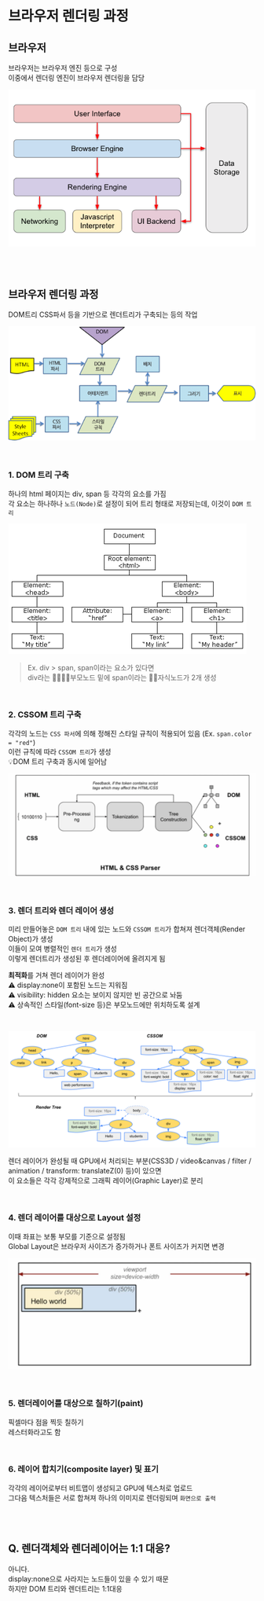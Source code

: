 # 브라우저 렌더링 과정

## 브라우저

브라우저는 브라우저 엔진 등으로 구성   
이중에서 렌더링 엔진이 브라우저 렌더링을 담당

![](../Images/브라우저구조.png)

<br><br>

## 브라우저 렌더링 과정  
DOM트리 CSS파서 등을 기반으로 렌더트리가 구축되는 등의 작업

![](../Images/브라우저렌더링.png)

<br>

### 1. DOM 트리 구축

하나의 html 페이지는 div, span 등 각각의 요소를 가짐   
각 요소는 하나하나 `노드(Node)`로 설정이 되어 트리 형태로 저장되는데, 이것이 `DOM 트리`    

![](../Images/pic_htmltree.png)

> Ex. div > span, span이라는 요소가 있다면   
> div라는 👨‍👩‍👧‍👦부모노드 밑에 span이라는 👶🏻자식노드가 2개 생성

<br>

### 2. CSSOM 트리 구축 

각각의 노드는 `CSS 파서`에 의해 정해진 스타일 규칙이 적용되어 있음 (Ex. `span.color = "red"`)  
이런 규칙에 따라 `CSSOM 트리`가 생성  
💡DOM 트리 구축과 동시에 일어남  

![](../Images/cssparser.png)

<br>

### 3. 렌더 트리와 렌더 레이어 생성

미리 만들어놓은 `DOM 트리` 내에 있는 노드와  `CSSOM 트리`가 합쳐져 렌더객체(Render Object)가 생성    
이들이 모여 병렬적인 `렌더 트리`가 생성  
이렇게 렌더트리가 생성된 후 렌더레이어에 올려지게 됨  

**최적화**를 거쳐 렌더 레이어가 완성  
⚠️ display:none이 포함된 노드는 지워짐   
⚠️ visibility: hidden 요소는 보이지 않지만 빈 공간으로 놔둠     
⚠️ 상속적인 스타일(font-size 등)은 부모노드에만 위치하도록 설계  

<br>

![](../Images/렌더트리.png)


렌더 레이어가 완성될 때 GPU에서 처리되는 부분(CSS3D / video&canvas / filter / animation / transform: translateZ(0) 등)이 있으면   
이 요소들은 각각 강제적으로 그래픽 레이어(Graphic Layer)로 분리

<br>

### 4. 렌더 레이어를 대상으로 Layout 설정

이때 좌표는 보통 부모를 기준으로 설정됨  
Global Layout은 브라우저 사이즈가 증가하거나 폰트 사이즈가 커지면 변경

![](../Images/브라우저_레이아웃.png)

<br>

### 5. 렌더레이어를 대상으로 칠하기(paint)

픽셀마다 점을 찍듯 칠하기  
레스터화라고도 함

<br>

### 6. 레이어 합치기(composite layer) 및 표기

각각의 레이어로부터 비트맵이 생성되고 GPU에 텍스처로 업로드   
그다음 텍스처들은 서로 합쳐져 하나의 이미지로 렌더링되며 `화면으로 출력`  

<br><br>

## Q. 렌더객체와 렌더레이어는 1:1 대응?

아니다.  
display:none으로 사라지는 노드들이 있을 수 있기 때문    
하지만 DOM 트리와 렌더트리는 1:1대응

